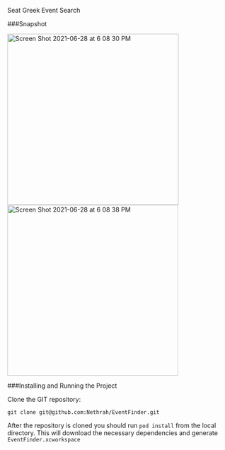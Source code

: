 Seat Greek Event Search


###Snapshot

<img width="387" alt="Screen Shot 2021-06-28 at 6 08 30 PM" src="https://user-images.githubusercontent.com/17083759/123823223-fdeb9400-d8ca-11eb-9332-475dbf9fa40a.png">
<img width="386" alt="Screen Shot 2021-06-28 at 6 08 38 PM" src="https://user-images.githubusercontent.com/17083759/123823361-1cea2600-d8cb-11eb-9927-642697270a84.png">




###Installing and Running the Project

Clone the GIT repository:

```
git clone git@github.com:Nethrah/EventFinder.git
```

After the repository is cloned you should run `pod install` from the local directory. This will download the necessary dependencies and generate `EventFinder.xcworkspace`



